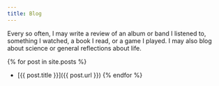 ```yaml
---
title: Blog
---
```

Every so often, I may write a review of an album or band I listened to, something I watched, a book I read, or a game I played. I may also blog about science or general reflections about life.

{% for post in site.posts %}
* [{{ post.title }}]({{ post.url }})
{% endfor %}
